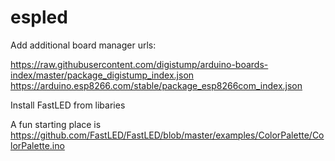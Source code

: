 # espled

Add additional board manager urls:

https://raw.githubusercontent.com/digistump/arduino-boards-index/master/package_digistump_index.json
https://arduino.esp8266.com/stable/package_esp8266com_index.json

Install FastLED from libaries

A fun starting place is https://github.com/FastLED/FastLED/blob/master/examples/ColorPalette/ColorPalette.ino
